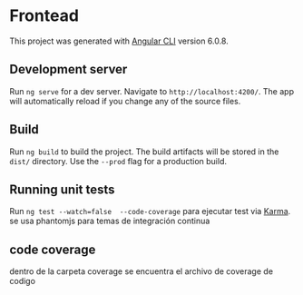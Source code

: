 # Frontead

This project was generated with [Angular CLI](https://github.com/angular/angular-cli) version 6.0.8.

## Development server

Run `ng serve` for a dev server. Navigate to `http://localhost:4200/`. The app will automatically reload if you change any of the source files.

## Build

Run `ng build` to build the project. The build artifacts will be stored in the `dist/` directory. Use the `--prod` flag for a production build.

## Running unit tests

Run `ng test --watch=false  --code-coverage` para ejecutar test via [Karma](https://karma-runner.github.io).
se usa phantomjs para temas de integración continua

## code coverage

dentro de la carpeta coverage se encuentra el archivo de coverage de codigo